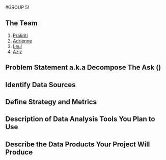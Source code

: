 #GROUP 5!
## The Team
1. [Prakriti](https://github.com/prakriti01)
2. [Adrienne](https://github.com/AdrienneLewis)
3. [Leul](https://github.com/luwoldy)
4. [Aziz](https://github.com/AzizIsa)

## Problem Statement a.k.a Decompose The Ask ()



## Identify Data Sources



## Define Strategy and Metrics



## Description of Data Analysis Tools You Plan to Use



## Describe the Data Products Your Project Will Produce





